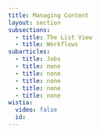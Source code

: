 ```yaml
---
title: Managing Content
layout: section
subsections:
  - title: The List View
  - title: Workflows
subarticles:
  - title: Jobs
  - title: none
  - title: none
  - title: none
  - title: none
  - title: none
wistia:
  video: false
  id:
---
```



